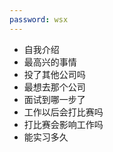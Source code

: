 ```yaml
---
password: wsx
---
```


- 自我介绍
- 最高兴的事情
- 投了其他公司吗
- 最想去那个公司
- 面试到哪一步了
- 工作以后会打比赛吗
- 打比赛会影响工作吗
- 能实习多久